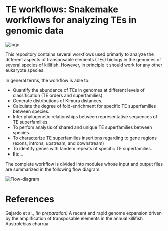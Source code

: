 # TE workflows: Snakemake workflows for analyzing TEs in genomic data

![logo](https://imgur.com/lqsBs5K)

This repository contains several workflows used primarly to analyze the different aspects of transposable elements (TEs) biology in the genomes of several species of killifish. However, in principle it should work for any other eukaryote species.

In general terms, the workflow is able to:

+ Quantify the abundance of TEs in genomes at different levels of classification (TE orders and superfamilies).
+ Generate distributions of Kimura distances.
+ Calculate the degree of fold-enrichment for specific TE superfamilies between species.
+ Infer phylogenetic relationships between representative sequences of TE superfamilies.
+ To perfom analysis of shared and unique TE superfamilies between species.
+ To characterize TE superfamilies insertions regarding to gene regions (exons, introns, upstream, and downstream)
+ To identify genes with tandem repeats of specific TE superfamilies.
+ Etc...

The complete workflow is divided into modules whose input and output files are summarized in the following flow diagram:

![Flow-diagram](https://imgur.com/hrrdrs3)

# References

Gajardo et al., _(In preparation)_ A recent and rapid genome expansion driven by the amplification of transposable elements in the annual killifish 
Austrolebias charrua.


